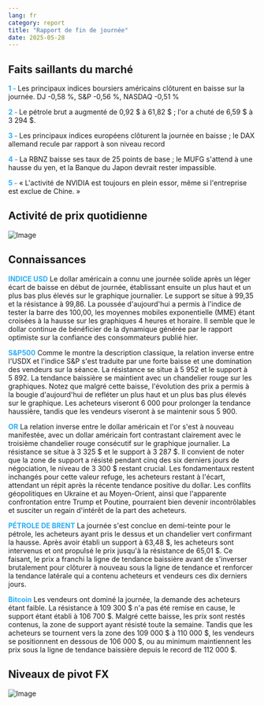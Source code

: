 ```yaml
---
lang: fr
category: report
title: "Rapport de fin de journée"
date: 2025-05-28
---
```



<h2>Faits saillants du marché</h2>
<strong style="color: #2caef7;">1 - </strong> Les principaux indices boursiers américains clôturent en baisse sur la journée. DJ -0,58 %, S&P -0,56 %, NASDAQ -0,51 %

<strong style="color: #2caef7;">2 - </strong> Le pétrole brut a augmenté de 0,92 $ à 61,82 $ ; l'or a chuté de 6,59 $ à 3 294 $.

<strong style="color: #2caef7;">3 - </strong> Les principaux indices européens clôturent la journée en baisse ; le DAX allemand recule par rapport à son niveau record

<strong style="color: #2caef7;">4 - </strong> La RBNZ baisse ses taux de 25 points de base ; le MUFG s'attend à une hausse du yen, et la Banque du Japon devrait rester impassible.

<strong style="color: #2caef7;">5 - </strong> « L'activité de NVIDIA est toujours en plein essor, même si l'entreprise est exclue de Chine. »



<h2>Activité de prix quotidienne</h2>
<img src="https://markleighedu.github.io/img/May-2025/28-May-2025/price.jpg" alt="Image"/>

<h2>Connaissances</h2>
<strong style="color: #2caef7;">INDICE USD</strong> Le dollar américain a connu une journée solide après un léger écart de baisse en début de journée, établissant ensuite un plus haut et un plus bas plus élevés sur le graphique journalier. Le support se situe à 99,35 et la résistance à 99,86. La poussée d'aujourd'hui a permis à l'indice de tester la barre des 100,00, les moyennes mobiles exponentielle (MME) étant croisées à la hausse sur les graphiques 4 heures et horaire. Il semble que le dollar continue de bénéficier de la dynamique générée par le rapport optimiste sur la confiance des consommateurs publié hier.

<strong style="color: #2caef7;">S&P500</strong> Comme le montre la description classique, la relation inverse entre l'USDX et l'indice S&P s'est traduite par une forte baisse et une domination des vendeurs sur la séance. La résistance se situe à 5 952 et le support à 5 892. La tendance baissière se maintient avec un chandelier rouge sur les graphiques. Notez que malgré cette baisse, l'évolution des prix a permis à la bougie d'aujourd'hui de refléter un plus haut et un plus bas plus élevés sur le graphique. Les acheteurs viseront 6 000 pour prolonger la tendance haussière, tandis que les vendeurs viseront à se maintenir sous 5 900.

<strong style="color: #2caef7;">OR</strong> La relation inverse entre le dollar américain et l'or s'est à nouveau manifestée, avec un dollar américain fort contrastant clairement avec le troisième chandelier rouge consécutif sur le graphique journalier. La résistance se situe à 3 325 $ et le support à 3 287 $. Il convient de noter que la zone de support a résisté pendant cinq des six derniers jours de négociation, le niveau de 3 300 $ restant crucial. Les fondamentaux restent inchangés pour cette valeur refuge, les acheteurs restant à l'écart, attendant un répit après la récente tendance positive du dollar. Les conflits géopolitiques en Ukraine et au Moyen-Orient, ainsi que l'apparente confrontation entre Trump et Poutine, pourraient bien devenir incontrôlables et susciter un regain d'intérêt de la part des acheteurs.

<strong style="color: #2caef7;">PÉTROLE DE BRENT</strong> La journée s'est conclue en demi-teinte pour le pétrole, les acheteurs ayant pris le dessus et un chandelier vert confirmant la hausse. Après avoir établi un support à 63,48 $, les acheteurs sont intervenus et ont propulsé le prix jusqu'à la résistance de 65,01 $. Ce faisant, le prix a franchi la ligne de tendance baissière avant de s'inverser brutalement pour clôturer à nouveau sous la ligne de tendance et renforcer la tendance latérale qui a contenu acheteurs et vendeurs ces dix derniers jours.

<strong style="color: #2caef7;">Bitcoin</strong> Les vendeurs ont dominé la journée, la demande des acheteurs étant faible. La résistance à 109 300 $ n'a pas été remise en cause, le support étant établi à 106 700 $. Malgré cette baisse, les prix sont restés contenus, la zone de support ayant résisté toute la semaine. Tandis que les acheteurs se tournent vers la zone des 109 000 $ à 110 000 $, les vendeurs se positionnent en dessous de 106 000 $, ou au minimum maintiennent les prix sous la ligne de tendance baissière depuis le record de 112 000 $.



<h2>Niveaux de pivot FX</h2>
<img src="https://markleighedu.github.io/img/May-2025/28-May-2025/pivot.jpg" alt="Image"/>